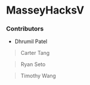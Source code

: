 # MasseyHacksV


### Contributors
 - Dhrumil Patel
 
 > Carter Tang
 
 > Ryan Seto
 
 > Timothy Wang
